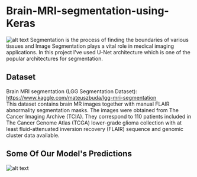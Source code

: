 # Brain-MRI-segmentation-using-Keras
![alt text](http://uupload.ir/files/c0aj_seg.png)
Segmentation is the process of finding the boundaries of various tissues and Image Segmentation plays a vital role in medical imaging applications.
In this project I've used U-Net architecture which is one of the popular architectures for segmentation.
## Dataset
Brain MRI segmentation (LGG Segmentation Dataset): https://www.kaggle.com/mateuszbuda/lgg-mri-segmentation <br>
This dataset contains brain MR images together with manual FLAIR abnormality segmentation masks.
The images were obtained from The Cancer Imaging Archive (TCIA).
They correspond to 110 patients included in The Cancer Genome Atlas (TCGA) lower-grade glioma collection with at least fluid-attenuated inversion recovery (FLAIR) sequence and genomic cluster data available.
## Some Of Our Model's Predictions
![alt text](http://uupload.ir/files/bmww_p_final.png)
